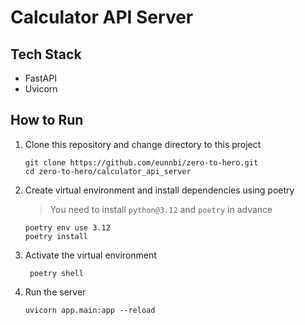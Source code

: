 # Calculator API Server

## Tech Stack

- FastAPI
- Uvicorn

## How to Run

1. Clone this repository and change directory to this project
    ```shell
    git clone https://github.com/eunnbi/zero-to-hero.git
    cd zero-to-hero/calculator_api_server
    ```
2. Create virtual environment and install dependencies using poetry
    > You need to install `python@3.12` and `poetry` in advance
    ```shell
    poetry env use 3.12
    poetry install
    ```
3. Activate the virtual environment
   ```shell
    poetry shell
    ```
4. Run the server
    ```shell
    uvicorn app.main:app --reload
    ```